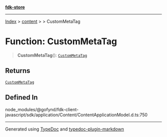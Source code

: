 [**fdk-store**](../../../README.md)
***

[Index](../../../API.md) > [content](../../README.md) > [<internal>](../README.md) > CustomMetaTag

# Function: CustomMetaTag

> **CustomMetaTag**(): [`CustomMetaTag`](../type-aliases/type-alias.CustomMetaTag.md)

## Returns

[`CustomMetaTag`](../type-aliases/type-alias.CustomMetaTag.md)

## Defined In

node\_modules/@gofynd/fdk-client-javascript/sdk/application/Content/ContentApplicationModel.d.ts:750

***
Generated using [TypeDoc](https://typedoc.org/) and [typedoc-plugin-markdown](https://www.npmjs.com/package/typedoc-plugin-markdown)
